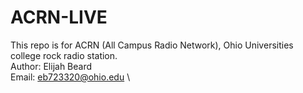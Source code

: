 # ACRN-LIVE
This repo is for ACRN (All Campus Radio Network), Ohio Universities college rock radio station.\
Author: Elijah Beard \
Email: [eb723320\@ohio.edu](mailto:eb723320@ohio.edu) \
